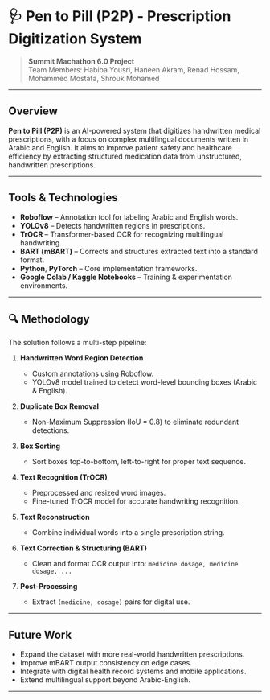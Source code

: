 # 🩺 **Pen to Pill (P2P) - Prescription Digitization System**

> **Summit Machathon 6.0 Project**  
> Team Members: Habiba Yousri, Haneen Akram, Renad Hossam, Mohammed Mostafa, Shrouk Mohamed

---

## **Overview**

**Pen to Pill (P2P)** is an AI-powered system that digitizes handwritten medical prescriptions, with a focus on complex multilingual documents written in Arabic and English. It aims to improve patient safety and healthcare efficiency by extracting structured medication data from unstructured, handwritten prescriptions.


---

## **Tools & Technologies**

- **Roboflow** – Annotation tool for labeling Arabic and English words.
- **YOLOv8** – Detects handwritten regions in prescriptions.
- **TrOCR** – Transformer-based OCR for recognizing multilingual handwriting.
- **BART (mBART)** – Corrects and structures extracted text into a standard format.
- **Python**, **PyTorch** – Core implementation frameworks.
- **Google Colab / Kaggle Notebooks** – Training & experimentation environments.

---

## 🔍 **Methodology**

The solution follows a multi-step pipeline:

1. **Handwritten Word Region Detection**
   - Custom annotations using Roboflow.
   - YOLOv8 model trained to detect word-level bounding boxes (Arabic & English).

2. **Duplicate Box Removal**
   - Non-Maximum Suppression (IoU = 0.8) to eliminate redundant detections.

3. **Box Sorting**
   - Sort boxes top-to-bottom, left-to-right for proper text sequence.

4. **Text Recognition (TrOCR)**
   - Preprocessed and resized word images.
   - Fine-tuned TrOCR model for accurate handwriting recognition.

5. **Text Reconstruction**
   - Combine individual words into a single prescription string.

6. **Text Correction & Structuring (BART)**
   - Clean and format OCR output into: `medicine dosage, medicine dosage, ...`

7. **Post-Processing**
   - Extract `(medicine, dosage)` pairs for digital use.

---

##  **Future Work**

- Expand the dataset with more real-world handwritten prescriptions.
- Improve mBART output consistency on edge cases.
- Integrate with digital health record systems and mobile applications.
- Extend multilingual support beyond Arabic-English.

---
